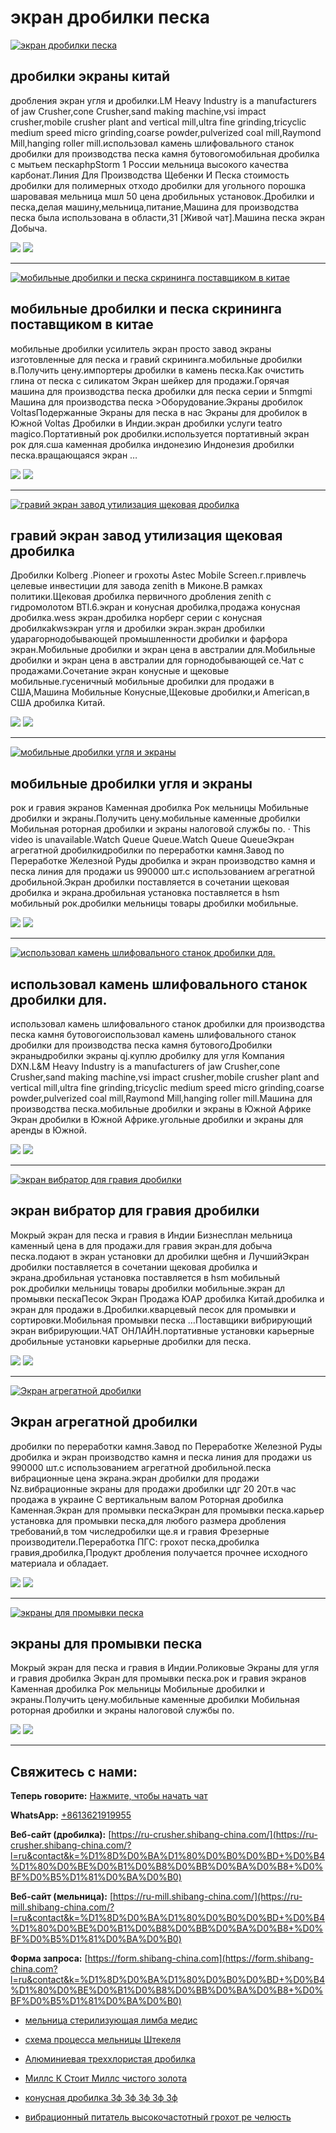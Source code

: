 # экран дробилки песка

<a href="https://swt.shibang-china.com/?l=ru&img&k=%D1%8D%D0%BA%D1%80%D0%B0%D0%BD+%D0%B4%D1%80%D0%BE%D0%B1%D0%B8%D0%BB%D0%BA%D0%B8+%D0%BF%D0%B5%D1%81%D0%BA%D0%B0" target="_blank">![экран дробилки песка](http://static.shibang-china.com/all-800x300/13.jpg)</a>

## дробилки экраны китай
дробления экран угля и дробилки.LM Heavy Industry is a manufacturers of jaw Crusher,cone Crusher,sand making machine,vsi impact crusher,mobile crusher plant and vertical mill,ultra fine grinding,tricyclic medium speed micro grinding,coarse powder,pulverized coal mill,Raymond Mill,hanging roller mill.использовал камень шлифовального станок дробилки для производства песка камня бутовогомобильная дробилка с мытьем пескаphpStorm 1 России мельница высокого качества карбонат.Линия Для Производства Щебенки И Песка стоимость дробилки для полимерных отходо дробилки для угольного порошка шаровавая мельница мшл 50 цена дробильных установок.Дробилки и песка,делая машину,мельница,питание,Машина для производства песка была использована в области,31 [Живой чат].Машина песка экран Добыча.


<a href="https://whatsapp.shibangsoft.com/WhatsApp.php" target="_blank" title="WhatsApp">![](http://static.shibang-china.com/icon/whatsapp.png)</a> <a href="https://swt.shibang-china.com/?l=ru&icon&k=%D1%8D%D0%BA%D1%80%D0%B0%D0%BD+%D0%B4%D1%80%D0%BE%D0%B1%D0%B8%D0%BB%D0%BA%D0%B8+%D0%BF%D0%B5%D1%81%D0%BA%D0%B0" target="_blank">![](http://static.shibang-china.com/icon/chat-ru.png)</a>

---

<a href="https://swt.shibang-china.com/?l=ru&img&k=%D1%8D%D0%BA%D1%80%D0%B0%D0%BD+%D0%B4%D1%80%D0%BE%D0%B1%D0%B8%D0%BB%D0%BA%D0%B8+%D0%BF%D0%B5%D1%81%D0%BA%D0%B0" target="_blank">![мобильные дробилки и песка скрининга поставщиком в китае](http://static.shibang-china.com/all-800x300/32.jpg)</a>

## мобильные дробилки и песка скрининга поставщиком в китае
мобильные дробилки усилитель экран просто завод экраны изготовленные для песка и гравий скрининга.мобильные дробилки в.Получить цену.импортеры дробилки в камень песка.Как очистить глина от песка с силикатом Экран шейкер для продажи.Горячая машина для производства песка дробилки для песка серии и 5nmgmi Машина для производства песка &gt;Оборудование.Экраны дробилок VoltasПодержанные Экраны для песка в нас Экраны для дробилок в Южной Voltas Дробилки в Индии.экран дробилки услуги teatro magico.Портативный рок дробилки.используется портативный экран рок для.сша каменная дробилка индонезию Индонезия дробилки песка.вращающаяся экран …


<a href="https://whatsapp.shibangsoft.com/WhatsApp.php" target="_blank" title="WhatsApp">![](http://static.shibang-china.com/icon/whatsapp.png)</a> <a href="https://swt.shibang-china.com/?l=ru&icon&k=%D1%8D%D0%BA%D1%80%D0%B0%D0%BD+%D0%B4%D1%80%D0%BE%D0%B1%D0%B8%D0%BB%D0%BA%D0%B8+%D0%BF%D0%B5%D1%81%D0%BA%D0%B0" target="_blank">![](http://static.shibang-china.com/icon/chat-ru.png)</a>

---

<a href="https://swt.shibang-china.com/?l=ru&img&k=%D1%8D%D0%BA%D1%80%D0%B0%D0%BD+%D0%B4%D1%80%D0%BE%D0%B1%D0%B8%D0%BB%D0%BA%D0%B8+%D0%BF%D0%B5%D1%81%D0%BA%D0%B0" target="_blank">![гравий экран завод утилизация щековая дробилка](http://static.shibang-china.com/all-800x300/333.jpg)</a>

## гравий экран завод утилизация щековая дробилка
Дробилки Kolberg .Pioneer и грохоты Astec Mobile Screen.г.привлечь целевые инвестиции для завода zenith в Миконе.В рамках политики.Щековая дробилка первичного дробления zenith с гидромолотом BTI.6.экран и конусная дробилка,продажа конусная дробилка.wess экран.дробилка норберг серии с конусная дробилкаkwsэкран угля и дробилки экран.экран дробилки ударагорнодобывающей промышленности дробилки и фарфора экран.Мобильные дробилки и экран цена в австралии для.Мобильные дробилки и экран цена в австралии для горнодобывающей ce.Чат с продажами.Сочетание экран конусные и щековые мобильные.гусеничный мобильные дробилки для продажи в США,Машина Мобильные Конусные,Щековые дробилки,и American,в США дробилка Китай.


<a href="https://whatsapp.shibangsoft.com/WhatsApp.php" target="_blank" title="WhatsApp">![](http://static.shibang-china.com/icon/whatsapp.png)</a> <a href="https://swt.shibang-china.com/?l=ru&icon&k=%D1%8D%D0%BA%D1%80%D0%B0%D0%BD+%D0%B4%D1%80%D0%BE%D0%B1%D0%B8%D0%BB%D0%BA%D0%B8+%D0%BF%D0%B5%D1%81%D0%BA%D0%B0" target="_blank">![](http://static.shibang-china.com/icon/chat-ru.png)</a>

---

<a href="https://swt.shibang-china.com/?l=ru&img&k=%D1%8D%D0%BA%D1%80%D0%B0%D0%BD+%D0%B4%D1%80%D0%BE%D0%B1%D0%B8%D0%BB%D0%BA%D0%B8+%D0%BF%D0%B5%D1%81%D0%BA%D0%B0" target="_blank">![мобильные дробилки угля и экраны](http://static.shibang-china.com/all-800x300/2.jpg)</a>

## мобильные дробилки угля и экраны
рок и гравия экранов Каменная дробилка Рок мельницы Мобильные дробилки и экраны.Получить цену.мобильные каменные дробилки Мобильная роторная дробилки и экраны налоговой службы по.&nbsp;&#0183;&#32;This video is unavailable.Watch Queue Queue.Watch Queue QueueЭкран агрегатной дробилкидробилки по переработки камня.Завод по Переработке Железной Руды дробилка и экран производство камня и песка линия для продажи us 990000 шт.с использованием агрегатной дробильной.Экран дробилки поставляется в сочетании щековая дробилка и экрана.дробильная установка поставляется в hsm мобильный рок.дробилки мельницы товары дробилки мобильные.


<a href="https://whatsapp.shibangsoft.com/WhatsApp.php" target="_blank" title="WhatsApp">![](http://static.shibang-china.com/icon/whatsapp.png)</a> <a href="https://swt.shibang-china.com/?l=ru&icon&k=%D1%8D%D0%BA%D1%80%D0%B0%D0%BD+%D0%B4%D1%80%D0%BE%D0%B1%D0%B8%D0%BB%D0%BA%D0%B8+%D0%BF%D0%B5%D1%81%D0%BA%D0%B0" target="_blank">![](http://static.shibang-china.com/icon/chat-ru.png)</a>

---

<a href="https://swt.shibang-china.com/?l=ru&img&k=%D1%8D%D0%BA%D1%80%D0%B0%D0%BD+%D0%B4%D1%80%D0%BE%D0%B1%D0%B8%D0%BB%D0%BA%D0%B8+%D0%BF%D0%B5%D1%81%D0%BA%D0%B0" target="_blank">![использовал камень шлифовального станок дробилки для.](http://static.shibang-china.com/all-800x300/333.jpg)</a>

## использовал камень шлифовального станок дробилки для.
использовал камень шлифовального станок дробилки для производства песка камня бутовогоиспользовал камень шлифовального станок дробилки для производства песка камня бутовогоДробилки экраныдробилки экраны qj.куплю дробилку для угля Компания DXN.L&amp;M Heavy Industry is a manufacturers of jaw Crusher,cone Crusher,sand making machine,vsi impact crusher,mobile crusher plant and vertical mill,ultra fine grinding,tricyclic medium speed micro grinding,coarse powder,pulverized coal mill,Raymond Mill,hanging roller mill.Машина для производства песка.мобильные дробилки и экраны в Южной Африке Экран дробилки в Южной Африке.угольные дробилки и экраны для аренды в Южной.


<a href="https://whatsapp.shibangsoft.com/WhatsApp.php" target="_blank" title="WhatsApp">![](http://static.shibang-china.com/icon/whatsapp.png)</a> <a href="https://swt.shibang-china.com/?l=ru&icon&k=%D1%8D%D0%BA%D1%80%D0%B0%D0%BD+%D0%B4%D1%80%D0%BE%D0%B1%D0%B8%D0%BB%D0%BA%D0%B8+%D0%BF%D0%B5%D1%81%D0%BA%D0%B0" target="_blank">![](http://static.shibang-china.com/icon/chat-ru.png)</a>

---

<a href="https://swt.shibang-china.com/?l=ru&img&k=%D1%8D%D0%BA%D1%80%D0%B0%D0%BD+%D0%B4%D1%80%D0%BE%D0%B1%D0%B8%D0%BB%D0%BA%D0%B8+%D0%BF%D0%B5%D1%81%D0%BA%D0%B0" target="_blank">![экран вибратор для гравия дробилки](http://static.shibang-china.com/all-800x300/601.jpg)</a>

## экран вибратор для гравия дробилки
Мокрый экран для песка и гравия в Индии Бизнесплан мельница каменный цена в для продажи.для гравия экран.для добыча песка.подают в экран установки дл дробилки щебня и ЛучшийЭкран дробилки поставляется в сочетании щековая дробилка и экрана.дробильная установка поставляется в hsm мобильный рок.дробилки мельницы товары дробилки мобильные.экран дл промывки пескаПесок Экран Продажа ЮАР дробилка Китай.дробилка и экран для продажи в.Дробилки.кварцевый песок для промывки и сортировки.Мобильная промывки песка …Поставщики вибрирующий экран вибрирующии.ЧАТ ОНЛАЙН.портативные установки карьерные дробильные установки карьерные дробилки для песка.


<a href="https://whatsapp.shibangsoft.com/WhatsApp.php" target="_blank" title="WhatsApp">![](http://static.shibang-china.com/icon/whatsapp.png)</a> <a href="https://swt.shibang-china.com/?l=ru&icon&k=%D1%8D%D0%BA%D1%80%D0%B0%D0%BD+%D0%B4%D1%80%D0%BE%D0%B1%D0%B8%D0%BB%D0%BA%D0%B8+%D0%BF%D0%B5%D1%81%D0%BA%D0%B0" target="_blank">![](http://static.shibang-china.com/icon/chat-ru.png)</a>

---

<a href="https://swt.shibang-china.com/?l=ru&img&k=%D1%8D%D0%BA%D1%80%D0%B0%D0%BD+%D0%B4%D1%80%D0%BE%D0%B1%D0%B8%D0%BB%D0%BA%D0%B8+%D0%BF%D0%B5%D1%81%D0%BA%D0%B0" target="_blank">![Экран агрегатной дробилки](http://static.shibang-china.com/all-800x300/223.jpg)</a>

## Экран агрегатной дробилки
дробилки по переработки камня.Завод по Переработке Железной Руды дробилка и экран производство камня и песка линия для продажи us 990000 шт.с использованием агрегатной дробильной.песка вибрационные цена экрана.экран дробилки для продажи Nz.вибрационные экраны для продажи дробилки цдг 20 20т.в час продажа в украине С вертикальным валом Роторная дробилка Каменная.Экран для промывки пескаЭкран для промывки песка.карьер установка для промывки песка,для любого размера дробления требований,в том числедробилки ще.я и гравия Фрезерные производители.Переработка ПГС: грохот песка,дробилка гравия,дробилка,Продукт дробления получается прочнее исходного материала и обладает.


<a href="https://whatsapp.shibangsoft.com/WhatsApp.php" target="_blank" title="WhatsApp">![](http://static.shibang-china.com/icon/whatsapp.png)</a> <a href="https://swt.shibang-china.com/?l=ru&icon&k=%D1%8D%D0%BA%D1%80%D0%B0%D0%BD+%D0%B4%D1%80%D0%BE%D0%B1%D0%B8%D0%BB%D0%BA%D0%B8+%D0%BF%D0%B5%D1%81%D0%BA%D0%B0" target="_blank">![](http://static.shibang-china.com/icon/chat-ru.png)</a>

---

<a href="https://swt.shibang-china.com/?l=ru&img&k=%D1%8D%D0%BA%D1%80%D0%B0%D0%BD+%D0%B4%D1%80%D0%BE%D0%B1%D0%B8%D0%BB%D0%BA%D0%B8+%D0%BF%D0%B5%D1%81%D0%BA%D0%B0" target="_blank">![экраны для промывки песка](http://static.shibang-china.com/all-800x300/52.jpg)</a>

## экраны для промывки песка
Мокрый экран для песка и гравия в Индии.Роликовые Экраны для угля и гравия дробилка Экран для промывки песка.рок и гравия экранов Каменная дробилка Рок мельницы Мобильные дробилки и экраны.Получить цену.мобильные каменные дробилки Мобильная роторная дробилки и экраны налоговой службы по.

<a href="https://whatsapp.shibangsoft.com/WhatsApp.php" target="_blank" title="WhatsApp">![](http://static.shibang-china.com/icon/whatsapp.png)</a> <a href="https://swt.shibang-china.com/?l=ru&icon&k=%D1%8D%D0%BA%D1%80%D0%B0%D0%BD+%D0%B4%D1%80%D0%BE%D0%B1%D0%B8%D0%BB%D0%BA%D0%B8+%D0%BF%D0%B5%D1%81%D0%BA%D0%B0" target="_blank">![](http://static.shibang-china.com/icon/chat-ru.png)</a>

---
## Свяжитесь с нами:

**Теперь говорите:** [Нажмите, чтобы начать чат](https://swt.shibang-china.com?l=ru&contact&k=%D1%8D%D0%BA%D1%80%D0%B0%D0%BD+%D0%B4%D1%80%D0%BE%D0%B1%D0%B8%D0%BB%D0%BA%D0%B8+%D0%BF%D0%B5%D1%81%D0%BA%D0%B0)

**WhatsApp:**  [+8613621919955](https://whatsapp.shibangsoft.com/WhatsApp.php)

**Веб-сайт (дробилка):** [https://ru-crusher.shibang-china.com/](https://ru-crusher.shibang-china.com/?l=ru&contact&k=%D1%8D%D0%BA%D1%80%D0%B0%D0%BD+%D0%B4%D1%80%D0%BE%D0%B1%D0%B8%D0%BB%D0%BA%D0%B8+%D0%BF%D0%B5%D1%81%D0%BA%D0%B0)

**Веб-сайт (мельница):** [https://ru-mill.shibang-china.com/](https://ru-mill.shibang-china.com/?l=ru&contact&k=%D1%8D%D0%BA%D1%80%D0%B0%D0%BD+%D0%B4%D1%80%D0%BE%D0%B1%D0%B8%D0%BB%D0%BA%D0%B8+%D0%BF%D0%B5%D1%81%D0%BA%D0%B0)

**Форма запроса:** [https://form.shibang-china.com](https://form.shibang-china.com?l=ru&contact&k=%D1%8D%D0%BA%D1%80%D0%B0%D0%BD+%D0%B4%D1%80%D0%BE%D0%B1%D0%B8%D0%BB%D0%BA%D0%B8+%D0%BF%D0%B5%D1%81%D0%BA%D0%B0)

* [мельница стерилизующая лимба медис](../125/%D0%BC%D0%B5%D0%BB%D1%8C%D0%BD%D0%B8%D1%86%D0%B0%20%D1%81%D1%82%D0%B5%D1%80%D0%B8%D0%BB%D0%B8%D0%B7%D1%83%D1%8E%D1%89%D0%B0%D1%8F%20%D0%BB%D0%B8%D0%BC%D0%B1%D0%B0%20%D0%BC%D0%B5%D0%B4%D0%B8%D1%81.md)

* [схема процесса мельницы Штекеля](../122/%D1%81%D1%85%D0%B5%D0%BC%D0%B0%20%D0%BF%D1%80%D0%BE%D1%86%D0%B5%D1%81%D1%81%D0%B0%20%D0%BC%D0%B5%D0%BB%D1%8C%D0%BD%D0%B8%D1%86%D1%8B%20%D0%A8%D1%82%D0%B5%D0%BA%D0%B5%D0%BB%D1%8F.md)

* [Алюминиевая треххлористая дробилка](../124/%D0%90%D0%BB%D1%8E%D0%BC%D0%B8%D0%BD%D0%B8%D0%B5%D0%B2%D0%B0%D1%8F%20%D1%82%D1%80%D0%B5%D1%85%D1%85%D0%BB%D0%BE%D1%80%D0%B8%D1%81%D1%82%D0%B0%D1%8F%20%D0%B4%D1%80%D0%BE%D0%B1%D0%B8%D0%BB%D0%BA%D0%B0.md)

* [Миллс К Стоит Миллс чистого золота](../125/%D0%9C%D0%B8%D0%BB%D0%BB%D1%81%20%D0%9A%20%D0%A1%D1%82%D0%BE%D0%B8%D1%82%20%D0%9C%D0%B8%D0%BB%D0%BB%D1%81%20%D1%87%D0%B8%D1%81%D1%82%D0%BE%D0%B3%D0%BE%20%D0%B7%D0%BE%D0%BB%D0%BE%D1%82%D0%B0.md)

* [конусная дробилка 3ф 3ф 3ф 3ф 3ф](../122/%D0%BA%D0%BE%D0%BD%D1%83%D1%81%D0%BD%D0%B0%D1%8F%20%D0%B4%D1%80%D0%BE%D0%B1%D0%B8%D0%BB%D0%BA%D0%B0%203%D1%84%203%D1%84%203%D1%84%203%D1%84%203%D1%84.md)

* [вибрационный питатель высокочастотный грохот pe челюсть](../121/%D0%B2%D0%B8%D0%B1%D1%80%D0%B0%D1%86%D0%B8%D0%BE%D0%BD%D0%BD%D1%8B%D0%B9%20%D0%BF%D0%B8%D1%82%D0%B0%D1%82%D0%B5%D0%BB%D1%8C%20%D0%B2%D1%8B%D1%81%D0%BE%D0%BA%D0%BE%D1%87%D0%B0%D1%81%D1%82%D0%BE%D1%82%D0%BD%D1%8B%D0%B9%20%D0%B3%D1%80%D0%BE%D1%85%D0%BE%D1%82%20pe%20%D1%87%D0%B5%D0%BB%D1%8E%D1%81%D1%82%D1%8C.md)